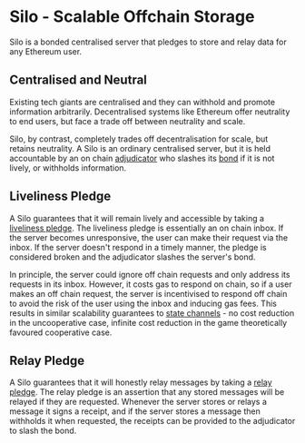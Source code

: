 # Silo - Scalable Offchain Storage

Silo is a bonded centralised server that pledges to store and relay data for any Ethereum user.

## Centralised and Neutral

Existing tech giants are centralised and they can withhold and promote information arbitrarily. Decentralised systems like Ethereum offer neutrality to end users, but face a trade off between neutrality and scale.

Silo, by contrast, completely trades off decentralisation for scale, but retains neutrality. A Silo is an ordinary centralised server, but it is held accountable by an on chain [adjudicator](contracts/Adjudicator.sol) who slashes its [bond](contracts/Bond.sol) if it is not lively, or withholds information.

## Liveliness Pledge

A Silo guarantees that it will remain lively and accessible by taking a [liveliness pledge](contracts/Pledge/LivelinessPledge.sol). The liveliness pledge is essentially an on chain inbox. If the server becomes unresponsive, the user can make their request via the inbox. If the server doesn't respond in a timely manner, the pledge is considered broken and the adjudicator slashes the server's bond.

In principle, the server could ignore off chain requests and only address its requests in its inbox. However, it costs gas to respond on chain, so if a user makes an off chain request, the server is incentivised to respond off chain to avoid the risk of the user using the inbox and inducing gas fees. This results in similar scalability guarantees to [state channels](https://statechannels.org/) - no cost reduction in the uncooperative case, infinite cost reduction in the game theoretically favoured cooperative case.

## Relay Pledge

A Silo guarantees that it will honestly relay messages by taking a [relay pledge](contracts/Pledge/RelayPledge.sol). The relay pledge is an assertion that any stored messages will be relayed if they are requested. Whenever the server stores or relays a message it signs a receipt, and if the server stores a message then withholds it when requested, the receipts can be provided to the adjudicator to slash the bond.